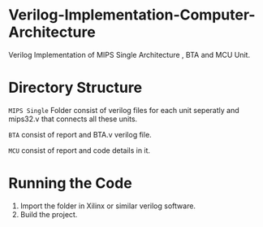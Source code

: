 # Verilog-Implementation-Computer-Architecture
Verilog Implementation of MIPS Single Architecture , BTA and MCU Unit.

# Directory Structure
  `MIPS Single` Folder consist of verilog files for each unit seperatly and mips32.v that connects all these units.

  `BTA` consist of report and BTA.v verilog file.
  
  `MCU` consist of report and code details in it.
  
# Running the Code

1. Import the folder in Xilinx or similar verilog software.
2. Build the project.
